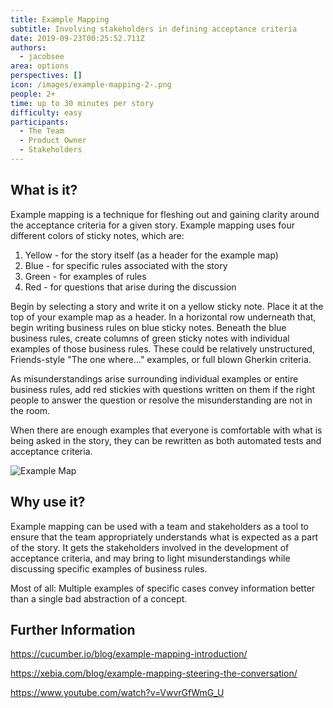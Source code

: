 ```yaml
---
title: Example Mapping
subtitle: Involving stakeholders in defining acceptance criteria
date: 2019-09-23T00:25:52.711Z
authors:
  - jacobsee
area: options
perspectives: []
icon: /images/example-mapping-2-.png
people: 2+
time: up to 30 minutes per story
difficulty: easy
participants:
  - The Team
  - Product Owner
  - Stakeholders
---
```

## What is it?

Example mapping is a technique for fleshing out and gaining clarity around the acceptance criteria for a given story. Example mapping uses four different colors of sticky notes, which are:

1. Yellow - for the story itself (as a header for the example map)
2. Blue - for specific rules associated with the story
3. Green - for examples of rules
4. Red - for questions that arise during the discussion

Begin by selecting a story and write it on a yellow sticky note. Place it at the top of your example map as a header. In a horizontal row underneath that, begin writing business rules on blue sticky notes. Beneath the blue business rules, create columns of green sticky notes with individual examples of those business rules. These could be relatively unstructured, Friends-style "The one where..." examples, or full blown Gherkin criteria. 

As misunderstandings arise surrounding individual examples or entire business rules, add red stickies with questions written on them if the right people to answer the question or resolve the misunderstanding are not in the room. 

When there are enough examples that everyone is comfortable with what is being asked in the story, they can be rewritten as both automated tests and acceptance criteria.

![](/images/example-mapping-2-.png "Example Map")

## Why use it?

Example mapping can be used with a team and stakeholders as a tool to ensure that the team appropriately understands what is expected as a part of the story. It gets the stakeholders involved in the development of acceptance criteria, and may bring to light misunderstandings while discussing specific examples of business rules.

Most of all: Multiple examples of specific cases convey information better than a single bad abstraction of a concept.

## Further Information

<https://cucumber.io/blog/example-mapping-introduction/>

<https://xebia.com/blog/example-mapping-steering-the-conversation/>

<https://www.youtube.com/watch?v=VwvrGfWmG_U>
